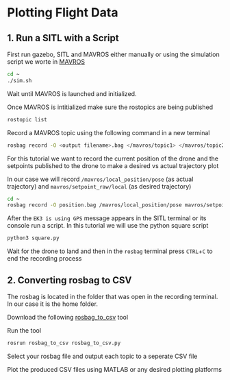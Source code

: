 # Plotting Flight Data
## 1. Run a SITL with a Script
First run gazebo, SITL and MAVROS either manually or using the simulation script we worte in [MAVROS](MAVROS.md)
```bash
cd ~
./sim.sh
```

Wait until MAVROS is launched and initialized.

Once MAVROS is intitialized make sure the rostopics are being published
```bash
rostopic list
```

Record a MAVROS topic using the following command in a new terminal
```bash
rosbag record -O <output filename>.bag </mavros/topic1> </mavros/topic2>
```

For this tutorial we want to record the current position of the drone and the setpoints published to the drone to make a desired vs actual trajectory plot

In our case we will record `/mavros/local_position/pose` (as actual trajectory) and `mavros/setpoint_raw/local` (as desired trajectory)
```bash
cd ~
rosbag record -O position.bag /mavros/local_position/pose mavros/setpoint_raw/local
```

After the `EK3 is using GPS` message appears in the SITL terminal or its console run a script. In this tutorial we will use the python square script
```bash
python3 square.py
```
Wait for the drone to land and then in the `rosbag` terminal press `CTRL`+`C` to end the recording process


## 2. Converting rosbag to CSV
The rosbag is located in the folder that was open in the recording terminal. In our case it is the home folder.

Download the following [rosbag_to_csv](https://github.com/AtsushiSakai/rosbag_to_csv) tool

Run the tool

```bash
rosrun rosbag_to_csv rosbag_to_csv.py
```

Select your rosbag file and output each topic to a seperate CSV file

Plot the produced CSV files using MATLAB or any desired plotting platforms
